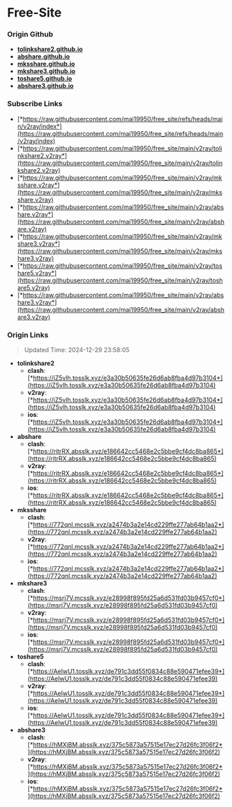 # Free-Site

### Origin Github

- [**tolinkshare2.github.io**](https://github.com/tolinkshare2/tolinkshare2.github.io)
- [**abshare.github.io**](https://github.com/abshare/abshare.github.io)
- [**mksshare.github.io**](https://github.com/mksshare/mksshare.github.io)
- [**mkshare3.github.io**](https://github.com/mkshare3/mkshare3.github.io)
- [**toshare5.github.io**](https://github.com/toshare5/toshare5.github.io)
- [**abshare3.github.io**](https://github.com/abshare3/abshare3.github.io)

### Subscribe Links

- [*https://raw.githubusercontent.com/mai19950/free_site/refs/heads/main/v2ray/index*](https://raw.githubusercontent.com/mai19950/free_site/refs/heads/main/v2ray/index)
- [*https://raw.githubusercontent.com/mai19950/free_site/main/v2ray/tolinkshare2.v2ray*](https://raw.githubusercontent.com/mai19950/free_site/main/v2ray/tolinkshare2.v2ray)
- [*https://raw.githubusercontent.com/mai19950/free_site/main/v2ray/mksshare.v2ray*](https://raw.githubusercontent.com/mai19950/free_site/main/v2ray/mksshare.v2ray)
- [*https://raw.githubusercontent.com/mai19950/free_site/main/v2ray/abshare.v2ray*](https://raw.githubusercontent.com/mai19950/free_site/main/v2ray/abshare.v2ray)
- [*https://raw.githubusercontent.com/mai19950/free_site/main/v2ray/mkshare3.v2ray*](https://raw.githubusercontent.com/mai19950/free_site/main/v2ray/mkshare3.v2ray)
- [*https://raw.githubusercontent.com/mai19950/free_site/main/v2ray/toshare5.v2ray*](https://raw.githubusercontent.com/mai19950/free_site/main/v2ray/toshare5.v2ray)
- [*https://raw.githubusercontent.com/mai19950/free_site/main/v2ray/abshare3.v2ray*](https://raw.githubusercontent.com/mai19950/free_site/main/v2ray/abshare3.v2ray)

### Origin Links

> Updated Time: 2024-12-29 23:58:05

- **tolinkshare2**
  - **clash**: [*https://iZ5vlh.tosslk.xyz/e3a30b50635fe26d6ab8fba4d97b3104*](https://iZ5vlh.tosslk.xyz/e3a30b50635fe26d6ab8fba4d97b3104)
  - **v2ray**: [*https://iZ5vlh.tosslk.xyz/e3a30b50635fe26d6ab8fba4d97b3104*](https://iZ5vlh.tosslk.xyz/e3a30b50635fe26d6ab8fba4d97b3104)
  - **ios**: [*https://iZ5vlh.tosslk.xyz/e3a30b50635fe26d6ab8fba4d97b3104*](https://iZ5vlh.tosslk.xyz/e3a30b50635fe26d6ab8fba4d97b3104)
- **abshare**
  - **clash**: [*https://ritrRX.absslk.xyz/e186642cc5468e2c5bbe9cf4dc8ba865*](https://ritrRX.absslk.xyz/e186642cc5468e2c5bbe9cf4dc8ba865)
  - **v2ray**: [*https://ritrRX.absslk.xyz/e186642cc5468e2c5bbe9cf4dc8ba865*](https://ritrRX.absslk.xyz/e186642cc5468e2c5bbe9cf4dc8ba865)
  - **ios**: [*https://ritrRX.absslk.xyz/e186642cc5468e2c5bbe9cf4dc8ba865*](https://ritrRX.absslk.xyz/e186642cc5468e2c5bbe9cf4dc8ba865)
- **mksshare**
  - **clash**: [*https://772qnl.mcsslk.xyz/a2474b3a2e14cd229ffe277ab64b1aa2*](https://772qnl.mcsslk.xyz/a2474b3a2e14cd229ffe277ab64b1aa2)
  - **v2ray**: [*https://772qnl.mcsslk.xyz/a2474b3a2e14cd229ffe277ab64b1aa2*](https://772qnl.mcsslk.xyz/a2474b3a2e14cd229ffe277ab64b1aa2)
  - **ios**: [*https://772qnl.mcsslk.xyz/a2474b3a2e14cd229ffe277ab64b1aa2*](https://772qnl.mcsslk.xyz/a2474b3a2e14cd229ffe277ab64b1aa2)
- **mkshare3**
  - **clash**: [*https://msrj7V.mcsslk.xyz/e28998f895fd25a6d531fd03b9457cf0*](https://msrj7V.mcsslk.xyz/e28998f895fd25a6d531fd03b9457cf0)
  - **v2ray**: [*https://msrj7V.mcsslk.xyz/e28998f895fd25a6d531fd03b9457cf0*](https://msrj7V.mcsslk.xyz/e28998f895fd25a6d531fd03b9457cf0)
  - **ios**: [*https://msrj7V.mcsslk.xyz/e28998f895fd25a6d531fd03b9457cf0*](https://msrj7V.mcsslk.xyz/e28998f895fd25a6d531fd03b9457cf0)
- **toshare5**
  - **clash**: [*https://AeIwU1.tosslk.xyz/de791c3dd55f0834c88e590471efee39*](https://AeIwU1.tosslk.xyz/de791c3dd55f0834c88e590471efee39)
  - **v2ray**: [*https://AeIwU1.tosslk.xyz/de791c3dd55f0834c88e590471efee39*](https://AeIwU1.tosslk.xyz/de791c3dd55f0834c88e590471efee39)
  - **ios**: [*https://AeIwU1.tosslk.xyz/de791c3dd55f0834c88e590471efee39*](https://AeIwU1.tosslk.xyz/de791c3dd55f0834c88e590471efee39)
- **abshare3**
  - **clash**: [*https://hMXjBM.absslk.xyz/375c5873a57515e17ec27d26fc3f06f2*](https://hMXjBM.absslk.xyz/375c5873a57515e17ec27d26fc3f06f2)
  - **v2ray**: [*https://hMXjBM.absslk.xyz/375c5873a57515e17ec27d26fc3f06f2*](https://hMXjBM.absslk.xyz/375c5873a57515e17ec27d26fc3f06f2)
  - **ios**: [*https://hMXjBM.absslk.xyz/375c5873a57515e17ec27d26fc3f06f2*](https://hMXjBM.absslk.xyz/375c5873a57515e17ec27d26fc3f06f2)
